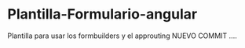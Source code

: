 # Plantilla-Formulario-angular
Plantilla para usar los formbuilders y el approuting
NUEVO COMMIT ....    
